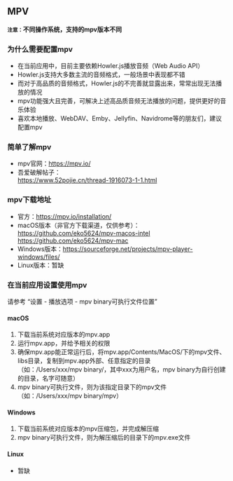 ## MPV
  
<b>`注意：`不同操作系统，支持的mpv版本不同</b> 
  
### 为什么需要配置mpv
* 在当前应用中，目前主要依赖Howler.js播放音频（Web Audio API）
* Howler.js支持大多数主流的音频格式，一般场景中表现都不错
* 而对于高品质的音频格式，Howler.js的不完善就显露出来，常常出现无法播放的情况
* mpv功能强大且完善，可解决上述高品质音频无法播放的问题，提供更好的音乐体验
* 喜欢本地播放、WebDAV、Emby、Jellyfin、Navidrome等的朋友们，建议配置mpv
  
### 简单了解mpv  
* mpv官网：https://mpv.io/  
* 吾爱破解帖子：  
https://www.52pojie.cn/thread-1916073-1-1.html

### mpv下载地址  
* 官方：https://mpv.io/installation/
* macOS版本（非官方下载渠道，仅供参考）：   
https://github.com/eko5624/mpv-macos-intel  
https://github.com/eko5624/mpv-mac
* Windows版本：https://sourceforge.net/projects/mpv-player-windows/files/
* Linux版本：暂缺  

### 在当前应用设置使用mpv
请参考 “设置 - 播放选项 - mpv binary可执行文件位置”

#### macOS
1. 下载当前系统对应版本的mpv.app  
2. 运行mpv.app，并给予相关的权限
3. 确保mpv.app能正常运行后，将mpv.app/Contents/MacOS/下的mpv文件、libs目录，复制到mpv.app外部、任意指定的目录  
（如：/Users/xxx/mpv binary/，其中xxx为用户名，mpv binary为自行创建的目录，名字可随意）
4. mpv binary可执行文件，则为该指定目录下的mpv文件（如：/Users/xxx/mpv binary/mpv）
  
#### Windows
1. 下载当前系统对应版本的mpv压缩包，并完成解压缩
2. mpv binary可执行文件，则为解压缩后的目录下的mpv.exe文件

#### Linux
* 暂缺